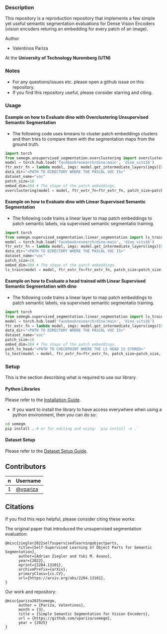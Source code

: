 ### Description
This repository is a reproduction repository that implements a few simple yet useful semantic segmentation evaluations for Dense Vision Encoders (vision encoders returing an embedding for every patch of an image).

Author
* Valentinos Pariza

At the **University of Technology Nuremberg (UTN)**


### Notes
* For any questions/issues etc. please open a github issue on this repository.
* If you find this repository useful, please consider starring and citing.

### Usage

#### Example on how to Evaluate dino with Overclustering Unsupervised Semantic Segmentation
* The following code uses kmeans to cluster patch embeddings clusters and then tries to compare them with the segmentation maps from the ground truth.
```python
import torch
from semegm.unsupervised_segmentation.overclustering import overclustering
model = torch.hub.load('facebookresearch/dino:main', 'dino_vits16')
ftr_extr_fn = lambda model, imgs: model.get_intermediate_layers(imgs)[0][:, 1:]
data_dir="<PATH TO DIRECTORY WHERE THE PASCAL VOC IS>"
dataset_name="voc"
patch_size=16
embed_dim=384 # The shape of the patch embeddings.
overclustering(model = model, ftr_extr_fn=ftr_extr_fn, patch_size=patch_size, dataset_name=dataset_name, data_dir=data_dir, embed_dim=embed_dim)
```

#### Example on how to Evaluate dino with Linear Supervised Semantic Segmentation
* The following code trains a linear layer to map patch embeddings to patch semantic labels, via supervised semantic segmentatio training.
```python
import torch
from semegm.supervised_segmentation.linear_segmentation import ls_train
model = torch.hub.load('facebookresearch/dino:main', 'dino_vits16')
ftr_extr_fn = lambda model, imgs: model.get_intermediate_layers(imgs)[0][:, 1:]
data_dir="<PATH TO DIRECTORY WHERE THE PASCAL VOC IS>"
dataset_name="voc"
patch_size=16
embed_dim=384 # The shape of the patch embeddings.
ls_train(model = model, ftr_extr_fn=ftr_extr_fn, patch_size=patch_size, dataset_name=dataset_name, data_dir=data_dir, embed_dim=embed_dim)
```

#### Example on how to Evaluate a head trained with Linear Supervised Semantic Segmentation with dino
* The following code trains a linear layer to map patch embeddings to patch semantic labels, via supervised semantic segmentatio training.
```python
import torch
from semegm.supervised_segmentation.linear_segmentation import ls_train
model = torch.hub.load('facebookresearch/dino:main', 'dino_vits16')
ftr_extr_fn = lambda model, imgs: model.get_intermediate_layers(imgs)[0][:, 1:]
data_dir="<PATH TO DIRECTORY WHERE THE PASCAL VOC IS>"
dataset_name="voc"
patch_size=16
embed_dim=384 # The shape of the patch embeddings.
path_to_head="<PATH TO CHECKPOINT WHERE THE LS HEAD IS STORED>"
ls_test(model = model, ftr_extr_fn=ftr_extr_fn, patch_size=patch_size, dataset_name=dataset_name, data_dir=data_dir, embed_dim=embed_dim, ckpt_path=path_to_head)
```

###  Setup
This is the section describing what is required to use our library.

#### Python Libraries
Please refer to the [Installation Guide](./INSTALLATION.md).

* If you want to install the library to have access everywhere when using a python environment, then you can do so:
```bash
cd semegm
pip install . # or for editing and using: `pip install -e .`
```

#### Dataset Setup
Please refer to the [Dataset Setup Guide](./DATASET.md).

## Contributors

| n  | Username |
| ------------- | ------------- |
| 1  | [@vpariza](https://github.com/vpariza)  |

## Citations
If you find this repo helpful, please consider citing these works:

The original paper that introduced the unsupervised segmentation evaluation:
```
@misc{ziegler2022selfsupervisedlearningobjectparts,
      title={Self-Supervised Learning of Object Parts for Semantic Segmentation}, 
      author={Adrian Ziegler and Yuki M. Asano},
      year={2022},
      eprint={2204.13101},
      archivePrefix={arXiv},
      primaryClass={cs.CV},
      url={https://arxiv.org/abs/2204.13101}, 
}
```

Our work and repository:
```
@misc{pariza2025semegm,
      author = {Pariza, Valentinos},
      month = {3},
      title = {Simple Semantic Segmentation for Vision Encoders},
      url = {https://github.com/vpariza/semegm},
      year = {2025}
}
```
